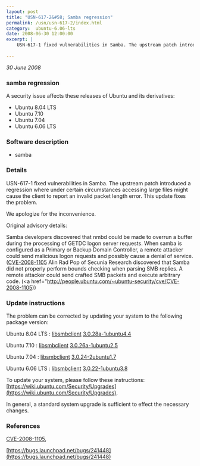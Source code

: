 ```yaml
---
layout: post
title: "USN-617-2&#58; Samba regression"
permalink: /usn/usn-617-2/index.html
category:  ubuntu-6.06-lts
date: 2008-06-30 12:00:00
excerpt: |
    USN-617-1 fixed vulnerabilities in Samba. The upstream patch introduced a regression where under certain circumstances accessing large files might cause the client to report an invalid packet length error. This update fixes the problem.
    
--- 
```

 
 

*30 June 2008*

### samba regression

A security issue affects these releases of Ubuntu and its derivatives:

* Ubuntu 8.04 LTS
* Ubuntu 7.10
* Ubuntu 7.04
* Ubuntu 6.06 LTS

### Software description

* samba 

### Details

USN-617-1 fixed vulnerabilities in Samba. The upstream patch introduced a regression where under certain circumstances accessing large files might cause the client to report an invalid packet length error. This update fixes the problem.

We apologize for the inconvenience.

Original advisory details:

 Samba developers discovered that nmbd could be made to overrun a buffer during the processing of GETDC logon server requests. When samba is configured as a Primary or Backup Domain Controller, a remote attacker could send malicious logon requests and possibly cause a denial of service. ([CVE-2008-1105](http://people.ubuntu.com/~ubuntu-security/cve/CVE-2007-4572">CVE-2007-4572</a>) Alin Rad Pop of Secunia Research discovered that Samba did not properly perform bounds checking when parsing SMB replies. A remote attacker could send crafted SMB packets and execute arbitrary code. (<a href="http://people.ubuntu.com/~ubuntu-security/cve/CVE-2008-1105)) 

### Update instructions

The problem can be corrected by updating your system to the following package version:

Ubuntu 8.04 LTS
 : [libsmbclient](https://launchpad.net/ubuntu/+source/samba) <span> [3.0.28a-1ubuntu4.4](https://launchpad.net/ubuntu/+source/samba/3.0.28a-1ubuntu4.4) </span> 

Ubuntu 7.10
 : [libsmbclient](https://launchpad.net/ubuntu/+source/samba) <span> [3.0.26a-1ubuntu2.5](https://launchpad.net/ubuntu/+source/samba/3.0.26a-1ubuntu2.5) </span> 

Ubuntu 7.04
 : [libsmbclient](https://launchpad.net/ubuntu/+source/samba) <span> [3.0.24-2ubuntu1.7](https://launchpad.net/ubuntu/+source/samba/3.0.24-2ubuntu1.7) </span> 

Ubuntu 6.06 LTS
 : [libsmbclient](https://launchpad.net/ubuntu/+source/samba) <span> [3.0.22-1ubuntu3.8](https://launchpad.net/ubuntu/+source/samba/3.0.22-1ubuntu3.8) </span> 

To update your system, please follow these instructions: [https://wiki.ubuntu.com/Security/Upgrades](https://wiki.ubuntu.com/Security/Upgrades).

In general, a standard system upgrade is sufficient to effect the necessary changes. 

### References

 
 [CVE-2008-1105](http://people.ubuntu.com/~ubuntu-security/cve/CVE-2008-1105), 

 [https://bugs.launchpad.net/bugs/241448](https://bugs.launchpad.net/bugs/241448)
 


